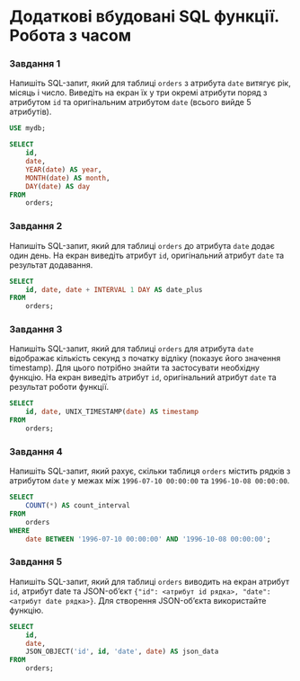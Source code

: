 # Додаткові вбудовані SQL функції. Робота з часом

### Завдання 1

Напишіть SQL-запит, який для таблиці `orders` з атрибута `date` витягує рік, місяць і число.
Виведіть на екран їх у три окремі атрибути поряд з атрибутом `id` та оригінальним атрибутом `date` (всього вийде 5 атрибутів).

```sql
USE mydb;

SELECT
    id,
    date,
    YEAR(date) AS year,
    MONTH(date) AS month,
    DAY(date) AS day
FROM
    orders;
```

### Завдання 2

Напишіть SQL-запит, який для таблиці `orders` до атрибута `date` додає один день.
На екран виведіть атрибут `id`, оригінальний атрибут `date` та результат додавання.

```sql
SELECT
    id, date, date + INTERVAL 1 DAY AS date_plus
FROM
    orders;
```

### Завдання 3

Напишіть SQL-запит, який для таблиці `orders` для атрибута `date` відображає кількість секунд з початку відліку (показує його значення timestamp).
Для цього потрібно знайти та застосувати необхідну функцію. На екран виведіть атрибут `id`, оригінальний атрибут `date` та результат роботи функції.

```sql
SELECT
    id, date, UNIX_TIMESTAMP(date) AS timestamp
FROM
    orders;
```

### Завдання 4

Напишіть SQL-запит, який рахує, скільки таблиця `orders` містить рядків з атрибутом `date` у межах між `1996-07-10 00:00:00` та `1996-10-08 00:00:00`.

```sql
SELECT
    COUNT(*) AS count_interval
FROM
    orders
WHERE
    date BETWEEN '1996-07-10 00:00:00' AND '1996-10-08 00:00:00';
```

### Завдання 5

Напишіть SQL-запит, який для таблиці `orders` виводить на екран атрибут `id`, атрибут date та JSON-об’єкт `{"id": <атрибут id рядка>, "date": <атрибут date рядка>}`.
Для створення JSON-об’єкта використайте функцію.

```sql
SELECT
    id,
    date,
    JSON_OBJECT('id', id, 'date', date) AS json_data
FROM
    orders;
```